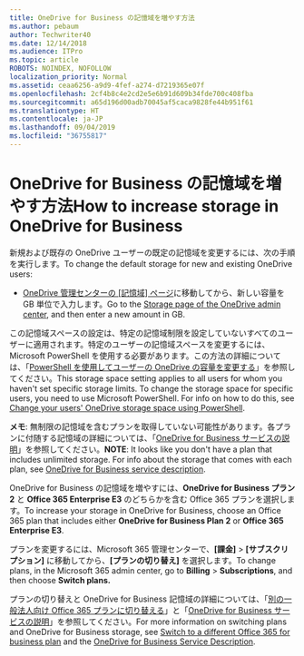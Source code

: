 ```yaml
---
title: OneDrive for Business の記憶域を増やす方法
ms.author: pebaum
author: Techwriter40
ms.date: 12/14/2018
ms.audience: ITPro
ms.topic: article
ROBOTS: NOINDEX, NOFOLLOW
localization_priority: Normal
ms.assetid: ceaa6256-a9d9-4fef-a274-d7219365e07f
ms.openlocfilehash: 2cf4b8c4e2cd2e5e6b91d609b34fde700c408fba
ms.sourcegitcommit: a65d196d00adb70045af5caca9828fe44b951f61
ms.translationtype: HT
ms.contentlocale: ja-JP
ms.lasthandoff: 09/04/2019
ms.locfileid: "36755817"
---
```

# <a name="how-to-increase-storage-in-onedrive-for-business"></a><span data-ttu-id="8f5cb-102">OneDrive for Business の記憶域を増やす方法</span><span class="sxs-lookup"><span data-stu-id="8f5cb-102">How to increase storage in OneDrive for Business</span></span>

<span data-ttu-id="8f5cb-103">新規および既存の OneDrive ユーザーの既定の記憶域を変更するには、次の手順を実行します。</span><span class="sxs-lookup"><span data-stu-id="8f5cb-103">To change the default storage for new and existing OneDrive users:</span></span>
  
- <span data-ttu-id="8f5cb-104">[OneDrive 管理センターの [記憶域] ページ](https://admin.onedrive.com/?v=StorageSettings)に移動してから、新しい容量を GB 単位で入力します。</span><span class="sxs-lookup"><span data-stu-id="8f5cb-104">Go to the [Storage page of the OneDrive admin center](https://admin.onedrive.com/?v=StorageSettings), and then enter a new amount in GB.</span></span>
    
<span data-ttu-id="8f5cb-p101">この記憶域スペースの設定は、特定の記憶域制限を設定していないすべてのユーザーに適用されます。特定のユーザーの記憶域スペースを変更するには、Microsoft PowerShell を使用する必要があります。この方法の詳細については、「[PowerShell を使用してユーザーの OneDrive の容量を変更する](https://go.microsoft.com/fwlink/?linkid=866402)」を参照してください。</span><span class="sxs-lookup"><span data-stu-id="8f5cb-p101">This storage space setting applies to all users for whom you haven't set specific storage limits. To change the storage space for specific users, you need to use Microsoft PowerShell. For info on how to do this, see [Change your users' OneDrive storage space using PowerShell](https://go.microsoft.com/fwlink/?linkid=866402).</span></span> 
  
 <span data-ttu-id="8f5cb-p102">**メモ**: 無制限の記憶域を含むプランを取得していない可能性があります。各プランに付随する記憶域の詳細については、「[OneDrive for Business サービスの説明](https://go.microsoft.com/fwlink/p/?LinkID=826071)」を参照してください。</span><span class="sxs-lookup"><span data-stu-id="8f5cb-p102">**NOTE**: It looks like you don't have a plan that includes unlimited storage. For info about the storage that comes with each plan, see [OneDrive for Business service description](https://go.microsoft.com/fwlink/p/?LinkID=826071).</span></span>
  
<span data-ttu-id="8f5cb-110">OneDrive for Business の記憶域を増やすには、**OneDrive for Business プラン 2** と **Office 365 Enterprise E3** のどちらかを含む Office 365 プランを選択します。</span><span class="sxs-lookup"><span data-stu-id="8f5cb-110">To increase your storage in OneDrive for Business, choose an Office 365 plan that includes either **OneDrive for Business Plan 2** or **Office 365 Enterprise E3**.</span></span> 
  
<span data-ttu-id="8f5cb-111">プランを変更するには、Microsoft 365 管理センターで、**[課金]** \> **[サブスクリプション]** に移動してから、**[プランの切り替え]** を選択します。</span><span class="sxs-lookup"><span data-stu-id="8f5cb-111">To change plans, in the Microsoft 365 admin center, go to **Billing** \> **Subscriptions**, and then choose **Switch plans.**</span></span>
  
<span data-ttu-id="8f5cb-112">プランの切り替えと OneDrive for Business 記憶域の詳細については、「[別の一般法人向け Office 365 プランに切り替える](https://go.microsoft.com/fwlink/?LinkId=2031117)」と「[OneDrive for Business サービスの説明](https://go.microsoft.com/fwlink/?LinkId-2031122)」を参照してください。</span><span class="sxs-lookup"><span data-stu-id="8f5cb-112">For more information on switching plans and OneDrive for Business storage, see [Switch to a different Office 365 for business plan](https://go.microsoft.com/fwlink/?LinkId=2031117) and the [OneDrive for Business Service Description](https://go.microsoft.com/fwlink/?LinkId-2031122).</span></span>
  

